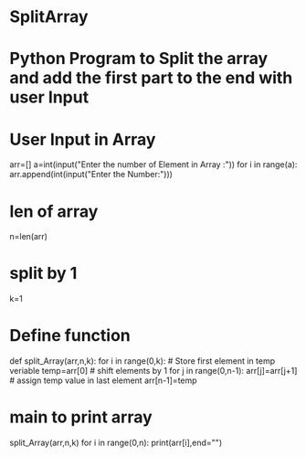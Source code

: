 # SplitArray
# Python Program to Split the array and add the first part to the end with user Input


# User Input in Array
arr=[]
a=int(input("Enter the number of Element in Array :"))
for i in range(a):
    arr.append(int(input("Enter the Number:")))
# len of array
n=len(arr)
# split by 1
k=1

# Define function 
def split_Array(arr,n,k):
    for i in range(0,k):
      # Store first element in temp veriable
        temp=arr[0]
        # shift elements by 1
        for j in range(0,n-1):
            arr[j]=arr[j+1]
        # assign temp value in last element
        arr[n-1]=temp

# main to print array
split_Array(arr,n,k)
for i in range(0,n):
    print(arr[i],end="")

